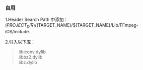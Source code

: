 ### 自用

1.Header Search Path 中添加：$(PROJECT_DIR)/$(TARGET_NAME)/$(TARGET_NAME)/Lib/FFmpeg-iOS/include.<br/>

2.引入以下库：<br/>
>.libiconv.dylib<br/>
>.libbz2.dylib<br/>
>.libz.dylib<br/>
